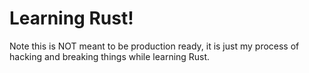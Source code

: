 # Learning Rust!

Note this is NOT meant to be production ready, it is just my process of hacking and breaking things while learning Rust.
